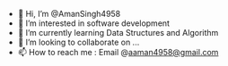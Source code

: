 - 👋 Hi, I’m @AmanSingh4958
- 👀 I’m interested in software development
- 🌱 I’m currently learning Data Structures and Algorithm
- 💞️ I’m looking to collaborate on ...
- 📫 How to reach me : Email @aaman4958@gmail.com

<!---
AmanSingh4958/AmanSingh4958 is a ✨ special ✨ repository because its `README.md` (this file) appears on your GitHub profile.
You can click the Preview link to take a look at your changes.
--->
